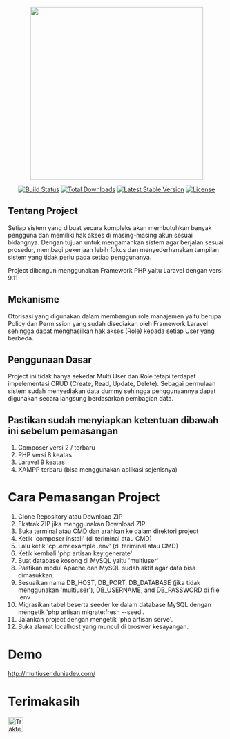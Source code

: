 <p align="center"><a href="https://laravel.com" target="_blank"><img src="https://raw.githubusercontent.com/laravel/art/master/logo-lockup/5%20SVG/2%20CMYK/1%20Full%20Color/laravel-logolockup-cmyk-red.svg" width="400"></a></p>

<p align="center">
<a href="https://travis-ci.org/laravel/framework"><img src="https://travis-ci.org/laravel/framework.svg" alt="Build Status"></a>
<a href="https://packagist.org/packages/laravel/framework"><img src="https://img.shields.io/packagist/dt/laravel/framework" alt="Total Downloads"></a>
<a href="https://packagist.org/packages/laravel/framework"><img src="https://img.shields.io/packagist/v/laravel/framework" alt="Latest Stable Version"></a>
<a href="https://packagist.org/packages/laravel/framework"><img src="https://img.shields.io/packagist/l/laravel/framework" alt="License"></a>
</p>

## Tentang Project

Setiap sistem yang dibuat secara kompleks akan membutuhkan banyak pengguna dan memiliki hak akses di masing-masing akun sesuai bidangnya. Dengan tujuan untuk mengamankan sistem agar berjalan sesuai prosedur, membagi pekerjaan lebih fokus dan menyederhanakan tampilan sistem yang tidak perlu pada setiap penggunanya.

Project dibangun menggunakan Framework PHP yaitu Laravel dengan versi 9.11

## Mekanisme

Otorisasi yang digunakan dalam membangun role manajemen yaitu berupa Policy dan Permission yang sudah disediakan oleh Framework Laravel sehingga dapat menghasilkan hak akses (Role) kepada setiap User yang berbeda.

## Penggunaan Dasar

Project ini tidak hanya sekedar Multi User dan Role tetapi terdapat impelementasi CRUD (Create, Read, Update, Delete). Sebagai permulaan sistem sudah menyediakan data dummy sehingga penggunaannya dapat digunakan secara langsung berdasarkan pembagian data.


## Pastikan sudah menyiapkan ketentuan dibawah ini sebelum pemasangan
1. Composer versi 2 / terbaru
2. PHP versi 8 keatas
3. Laravel 9 keatas
4. XAMPP terbaru (bisa menggunakan aplikasi sejenisnya)

# Cara Pemasangan Project
1. Clone Repository atau Download ZIP
2. Ekstrak ZIP jika menggunakan Download ZIP
3. Buka terminal atau CMD dan arahkan ke dalam direktori project
4. Ketik 'composer install' (di teriminal atau CMD)
5. Lalu ketik 'cp .env.example .env' (di teriminal atau CMD)
6. Ketik kembali 'php artisan key:generate'
7. Buat database kosong di MySQL yaitu 'multiuser'
8. Pastikan modul Apache dan MySQL sudah aktif agar data bisa dimasukkan.
9. Sesuaikan nama DB_HOST, DB_PORT, DB_DATABASE (jika tidak menggunakan 'multiuser'), DB_USERNAME, and DB_PASSWORD di file .env
10. Migrasikan tabel beserta seeder ke dalam database MySQL dengan mengetik 'php artisan migrate:fresh --seed'.
11. Jalankan project dengan mengetik 'php artisan serve'.
12. Buka alamat localhost yang muncul di broswer kesayangan.

# Demo
http://multiuser.duniadev.com/

# Terimakasih
<a href="https://trakteer.id/indrakuu07/tip" target="_blank"><img id="wse-buttons-preview" src="https://cdn.trakteer.id/images/embed/trbtn-purple-3.png" height="35" style="border:0px;height:35px;" alt="Trakteer Saya"></a>

